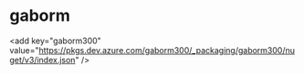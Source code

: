# gaborm
&lt;add key="gaborm300" value="https://pkgs.dev.azure.com/gaborm300/_packaging/gaborm300/nuget/v3/index.json" />
